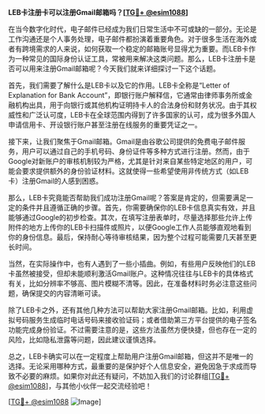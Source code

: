**LEB卡注册卡可以注册Gmail邮箱吗？[[TG💪+ @esim1088](https://t.me/s/esim1088)]**

在当今数字化时代，电子邮件已经成为我们日常生活中不可或缺的一部分。无论是工作沟通还是个人事务处理，电子邮件都扮演着重要角色。对于很多生活在海外或者有跨境需求的人来说，如何获取一个稳定的邮箱账号显得尤为重要。而LEB卡作为一种常见的国际身份认证工具，常被用来解决这类问题。那么，LEB卡注册卡是否可以用来注册Gmail邮箱呢？今天我们就来详细探讨一下这个话题。

首先，我们需要了解什么是LEB卡以及它的作用。LEB卡全称是“Letter of Explanation for Bank Account”，即银行账户解释信，它通常由律师事务所或金融机构出具，用于向银行或其他机构证明持卡人的合法身份和财务状况。由于其权威性和广泛认可度，LEB卡在全球范围内得到了许多国家的认可，成为很多外国人申请信用卡、开设银行账户甚至注册在线服务的重要凭证之一。

接下来，让我们聚焦于Gmail邮箱。Gmail是由谷歌公司提供的免费电子邮件服务，用户可以通过自己的手机号码、身份证件等多种方式进行注册。然而，由于Google对新账户的审核机制较为严格，尤其是针对来自某些特定地区的用户，可能会要求提供额外的身份验证材料。这就使得一些希望使用非传统方式（如LEB卡）注册Gmail的人感到困惑。

那么，LEB卡究竟能否帮助我们成功注册Gmail呢？答案是肯定的，但需要满足一定的条件并且遵循正确的步骤。首先，你需要确保你的LEB卡信息真实有效，并且能够通过Google的初步检查。其次，在填写注册表单时，尽量选择那些允许上传附件的地方上传你的LEB卡扫描件或照片，以便Google工作人员能够直观地看到你的身份信息。最后，保持耐心等待审核结果，因为整个过程可能需要几天甚至更长时间。

当然，在实际操作中，也有人遇到了一些小插曲。例如，有些用户反映他们的LEB卡虽然被接受，但却未能顺利激活Gmail账户。这种情况往往与LEB卡的具体格式有关，比如分辨率不够高、图片模糊不清等。因此，在准备材料时务必注意这些问题，确保提交的内容清晰可读。

除了LEB卡之外，还有其他几种方法可以帮助大家注册Gmail邮箱。比如，利用虚拟号码服务生成临时电话号码来接收验证码；或者借助第三方平台提供的电子签名功能完成身份验证。不过需要注意的是，这些方法虽然方便快捷，但也存在一定的风险，比如隐私泄露等问题，因此建议谨慎选择。

总之，LEB卡确实可以在一定程度上帮助用户注册Gmail邮箱，但这并不是唯一的选择。无论采用哪种方式，最重要的是保护好个人信息安全，避免因急于求成而导致不必要的麻烦。如果你对此还有疑问，不妨加入我们的讨论群组[[TG💪+ @esim1088](https://t.me/s/esim1088)]，与其他小伙伴一起交流经验吧！

[[TG💪+ @esim1088](https://t.me/s/esim1088) ![Image](https://i.postimg.cc/4NQfJmqS/Snipaste-2025-05-13-00-14-12.png)]